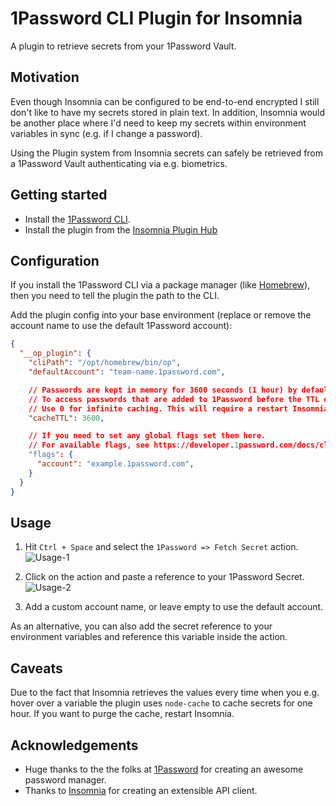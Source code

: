 # 1Password CLI Plugin for Insomnia

A plugin to retrieve secrets from your 1Password Vault.

## Motivation

Even though Insomnia can be configured to be end-to-end encrypted I still don't like to have my
secrets stored in plain text. In addition, Insomnia would be another place where I'd need to keep
my secrets within environment variables in sync (e.g. if I change a password).

Using the Plugin system from Insomnia secrets can safely be retrieved from a 1Password Vault
authenticating via e.g. biometrics.

## Getting started

* Install the [1Password CLI](https://developer.1password.com/docs/cli/).
* Install the plugin from the [Insomnia Plugin Hub](https://insomnia.rest/plugins/)

## Configuration

If you install the 1Password CLI via a package manager (like [Homebrew](https://brew.sh/)), then
you need to tell the plugin the path to the CLI.

Add the plugin config into your base environment (replace or remove the account name to use the default 1Password account):

```json
{
  "__op_plugin": {
    "cliPath": "/opt/homebrew/bin/op",
    "defaultAccount": "team-name.1password.com",

    // Passwords are kept in memory for 3600 seconds (1 hour) by default. You can change this TTL here.
    // To access passwords that are added to 1Password before the TTL expires you'll need to restart Insomnia.
    // Use 0 for infinite caching. This will require a restart Insomnia to refresh credentials.
    "cacheTTL": 3600,

    // If you need to set any global flags set them here.
    // For available flags, see https://developer.1password.com/docs/cli/reference/#global-flags
    "flags": {
      "account": "example.1password.com",
    }
  }
}
```

## Usage

1. Hit `Ctrl + Space` and select the `1Password => Fetch Secret` action.
![Usage-1](https://github.com/benvp/insomnia-plugin-op/blob/main/images/plugin-usage-1.png?raw=true)

2. Click on the action and paste a reference to your 1Password Secret.
![Usage-2](https://github.com/benvp/insomnia-plugin-op/blob/main/images/plugin-usage-2.png?raw=true)

3. Add a custom account name, or leave empty to use the default account.

As an alternative, you can also add the secret reference to your environment variables and
reference this variable inside the action.

## Caveats

Due to the fact that Insomnia retrieves the values every time when you e.g. hover over a variable
the plugin uses `node-cache` to cache secrets for one hour. If you want to purge the cache,
restart Insomnia.

## Acknowledgements

* Huge thanks to the the folks at [1Password](https://1password.com) for creating an awesome
password manager.
* Thanks to [Insomnia](https://insomnia.rest) for creating an extensible API client.
